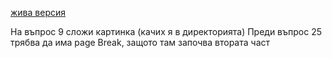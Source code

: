 [жива версия](https://hristo-d-hristov.github.io/matura2022/)

На въпрос 9 сложи картинка (качих я в директорията)
Преди въпрос 25 трябва да има page Break, защото там започва втората част

